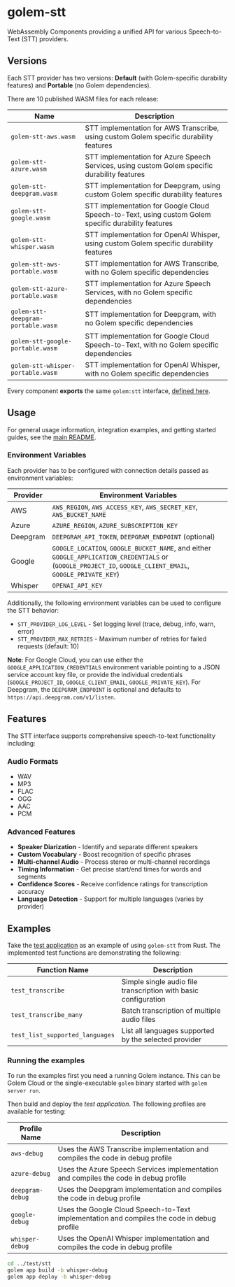 # golem-stt

WebAssembly Components providing a unified API for various Speech-to-Text (STT) providers.

## Versions

Each STT provider has two versions: **Default** (with Golem-specific durability features) and **Portable** (no Golem dependencies).

There are 10 published WASM files for each release:

| Name                                 | Description                                                                                |
|--------------------------------------|--------------------------------------------------------------------------------------------|
| `golem-stt-aws.wasm`                | STT implementation for AWS Transcribe, using custom Golem specific durability features |
| `golem-stt-azure.wasm`              | STT implementation for Azure Speech Services, using custom Golem specific durability features |
| `golem-stt-deepgram.wasm`           | STT implementation for Deepgram, using custom Golem specific durability features |
| `golem-stt-google.wasm`             | STT implementation for Google Cloud Speech-to-Text, using custom Golem specific durability features |
| `golem-stt-whisper.wasm`            | STT implementation for OpenAI Whisper, using custom Golem specific durability features |
| `golem-stt-aws-portable.wasm`       | STT implementation for AWS Transcribe, with no Golem specific dependencies |
| `golem-stt-azure-portable.wasm`     | STT implementation for Azure Speech Services, with no Golem specific dependencies |
| `golem-stt-deepgram-portable.wasm`  | STT implementation for Deepgram, with no Golem specific dependencies |
| `golem-stt-google-portable.wasm`    | STT implementation for Google Cloud Speech-to-Text, with no Golem specific dependencies |
| `golem-stt-whisper-portable.wasm`   | STT implementation for OpenAI Whisper, with no Golem specific dependencies |

Every component **exports** the same `golem:stt` interface, [defined here](wit/golem-stt.wit).

## Usage

For general usage information, integration examples, and getting started guides, see the [main README](../README.md).

### Environment Variables

Each provider has to be configured with connection details passed as environment variables:

| Provider  | Environment Variables |
|-----------|----------------------|
| AWS       | `AWS_REGION`, `AWS_ACCESS_KEY`, `AWS_SECRET_KEY`, `AWS_BUCKET_NAME` |
| Azure     | `AZURE_REGION`, `AZURE_SUBSCRIPTION_KEY` |
| Deepgram  | `DEEPGRAM_API_TOKEN`, `DEEPGRAM_ENDPOINT` (optional) |
| Google    | `GOOGLE_LOCATION`, `GOOGLE_BUCKET_NAME`, and either `GOOGLE_APPLICATION_CREDENTIALS` or (`GOOGLE_PROJECT_ID`, `GOOGLE_CLIENT_EMAIL`, `GOOGLE_PRIVATE_KEY`) |
| Whisper   | `OPENAI_API_KEY` |

Additionally, the following environment variables can be used to configure the STT behavior:

- `STT_PROVIDER_LOG_LEVEL` - Set logging level (trace, debug, info, warn, error)
- `STT_PROVIDER_MAX_RETRIES` - Maximum number of retries for failed requests (default: 10)

**Note**: For Google Cloud, you can use either the `GOOGLE_APPLICATION_CREDENTIALS` environment variable pointing to a JSON service account key file, or provide the individual credentials (`GOOGLE_PROJECT_ID`, `GOOGLE_CLIENT_EMAIL`, `GOOGLE_PRIVATE_KEY`). For Deepgram, the `DEEPGRAM_ENDPOINT` is optional and defaults to `https://api.deepgram.com/v1/listen`.

## Features

The STT interface supports comprehensive speech-to-text functionality including:

### Audio Formats
- WAV
- MP3
- FLAC
- OGG
- AAC
- PCM

### Advanced Features
- **Speaker Diarization** - Identify and separate different speakers
- **Custom Vocabulary** - Boost recognition of specific phrases
- **Multi-channel Audio** - Process stereo or multi-channel recordings
- **Timing Information** - Get precise start/end times for words and segments
- **Confidence Scores** - Receive confidence ratings for transcription accuracy
- **Language Detection** - Support for multiple languages (varies by provider)

## Examples

Take the [test application](../test/stt/components-rust/test-stt/src/lib.rs) as an example of using `golem-stt` from Rust. The implemented test functions are demonstrating the following:

| Function Name | Description                                                                                |
|---------------|--------------------------------------------------------------------------------------------|
| `test_transcribe`       | Simple single audio file transcription with basic configuration                    |
| `test_transcribe_many`  | Batch transcription of multiple audio files                                        |
| `test_list_supported_languages` | List all languages supported by the selected provider                      |

### Running the examples

To run the examples first you need a running Golem instance. This can be Golem Cloud or the single-executable `golem` binary started with `golem server run`.

Then build and deploy the _test application_. The following profiles are available for testing:

| Profile Name         | Description                                                                           |
|----------------------|---------------------------------------------------------------------------------------|
| `aws-debug`          | Uses the AWS Transcribe implementation and compiles the code in debug profile        |
| `azure-debug`        | Uses the Azure Speech Services implementation and compiles the code in debug profile |
| `deepgram-debug`     | Uses the Deepgram implementation and compiles the code in debug profile              |
| `google-debug`       | Uses the Google Cloud Speech-to-Text implementation and compiles the code in debug profile |
| `whisper-debug`      | Uses the OpenAI Whisper implementation and compiles the code in debug profile        |

```bash
cd ../test/stt
golem app build -b whisper-debug
golem app deploy -b whisper-debug
